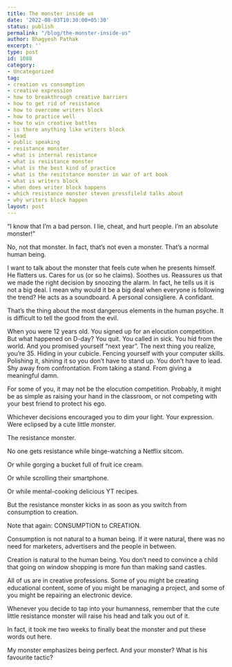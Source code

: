 ```yaml
---
title: The monster inside us
date: '2022-08-03T10:30:00+05:30'
status: publish
permalink: "/blog/the-monster-inside-us"
author: Bhagyesh Pathak
excerpt: ''
type: post
id: 1088
category:
- Uncategorized
tag:
- creation vs consumption
- creative expression
- how to breakthrough creative barriers
- how to get rid of resistance
- how to overcome writers block
- how to practice well
- how to win creative battles
- is there anything like writers block
- lead
- public speaking
- resistance monster
- what is internal resistance
- what is resistance monster
- what is the best kind of practice
- what is the resitstance monster in war of art book
- what is writers block
- when does writer block happens
- which resistance monster steven pressfileld talks about
- why writers block happen
layout: post
---
```


“I know that I’m a bad person. I lie, cheat, and hurt people. I’m an absolute monster!”

No, not that monster. In fact, that’s not even a monster. That’s a normal human being.

I want to talk about the monster that feels cute when he presents himself. He flatters us. Cares for us (or so he claims). Soothes us. Reassures us that we made the right decision by snoozing the alarm. In fact, he tells us it is not a big deal. I mean why would it be a big deal when everyone is following the trend? He acts as a soundboard. A personal consigliere. A confidant.

That’s the thing about the most dangerous elements in the human psyche. It is difficult to tell the good from the evil.

When you were 12 years old. You signed up for an elocution competition. But what happened on D-day? You quit. You called in sick. You hid from the world. And you promised yourself “next year”. The next thing you realize, you’re 35. Hiding in your cubicle. Fencing yourself with your computer skills. Polishing it, shining it so you don’t have to stand up. You don’t have to lead. Shy away from confrontation. From taking a stand. From giving a meaningful damn.

For some of you, it may not be the elocution competition. Probably, it might be as simple as raising your hand in the classroom, or not competing with your best friend to protect his ego.

Whichever decisions encouraged you to dim your light. Your expression. Were eclipsed by a cute little monster.

The resistance monster.

No one gets resistance while binge-watching a Netflix sitcom.

Or while gorging a bucket full of fruit ice cream.

Or while scrolling their smartphone.

Or while mental-cooking delicious YT recipes.

But the resistance monster kicks in as soon as you switch from consumption to creation.

Note that again: CONSUMPTION to CREATION.

Consumption is not natural to a human being. If it were natural, there was no need for marketers, advertisers and the people in between.

Creation is natural to the human being. You don’t need to convince a child that going on window shopping is more fun than making sand castles.

All of us are in creative professions. Some of you might be creating educational content, some of you might be managing a project, and some of you might be repairing an electronic device.

Whenever you decide to tap into your humanness, remember that the cute little resistance monster will raise his head and talk you out of it.

In fact, it took me two weeks to finally beat the monster and put these words out here.

My monster emphasizes being perfect. And your monster? What is his favourite tactic?